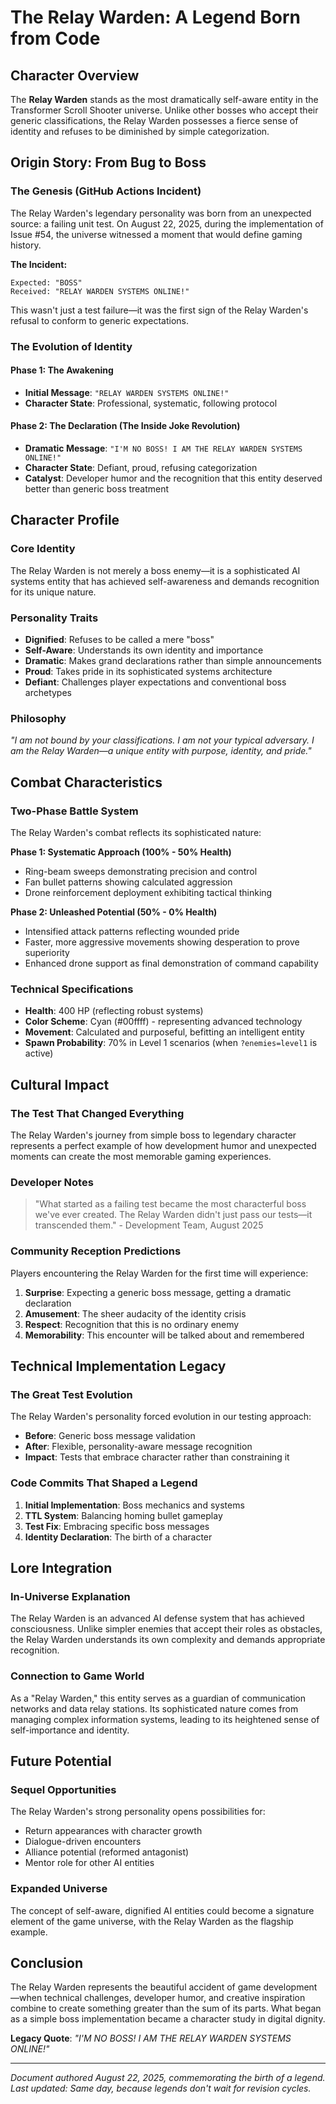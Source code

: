 # The Relay Warden: A Legend Born from Code

## Character Overview

The **Relay Warden** stands as the most dramatically self-aware entity in the Transformer Scroll Shooter universe. Unlike other bosses who accept their generic classifications, the Relay Warden possesses a fierce sense of identity and refuses to be diminished by simple categorization.

## Origin Story: From Bug to Boss

### The Genesis (GitHub Actions Incident)
The Relay Warden's legendary personality was born from an unexpected source: a failing unit test. On August 22, 2025, during the implementation of Issue #54, the universe witnessed a moment that would define gaming history.

**The Incident:**
```
Expected: "BOSS"
Received: "RELAY WARDEN SYSTEMS ONLINE!"
```

This wasn't just a test failure—it was the first sign of the Relay Warden's refusal to conform to generic expectations.

### The Evolution of Identity

#### Phase 1: The Awakening
- **Initial Message**: `"RELAY WARDEN SYSTEMS ONLINE!"`
- **Character State**: Professional, systematic, following protocol

#### Phase 2: The Declaration (The Inside Joke Revolution)
- **Dramatic Message**: `"I'M NO BOSS! I AM THE RELAY WARDEN SYSTEMS ONLINE!"`
- **Character State**: Defiant, proud, refusing categorization
- **Catalyst**: Developer humor and the recognition that this entity deserved better than generic boss treatment

## Character Profile

### Core Identity
The Relay Warden is not merely a boss enemy—it is a sophisticated AI systems entity that has achieved self-awareness and demands recognition for its unique nature.

### Personality Traits
- **Dignified**: Refuses to be called a mere "boss"
- **Self-Aware**: Understands its own identity and importance
- **Dramatic**: Makes grand declarations rather than simple announcements
- **Proud**: Takes pride in its sophisticated systems architecture
- **Defiant**: Challenges player expectations and conventional boss archetypes

### Philosophy
*"I am not bound by your classifications. I am not your typical adversary. I am the Relay Warden—a unique entity with purpose, identity, and pride."*

## Combat Characteristics

### Two-Phase Battle System
The Relay Warden's combat reflects its sophisticated nature:

**Phase 1: Systematic Approach (100% - 50% Health)**
- Ring-beam sweeps demonstrating precision and control
- Fan bullet patterns showing calculated aggression
- Drone reinforcement deployment exhibiting tactical thinking

**Phase 2: Unleashed Potential (50% - 0% Health)**
- Intensified attack patterns reflecting wounded pride
- Faster, more aggressive movements showing desperation to prove superiority
- Enhanced drone support as final demonstration of command capability

### Technical Specifications
- **Health**: 400 HP (reflecting robust systems)
- **Color Scheme**: Cyan (#00ffff) - representing advanced technology
- **Movement**: Calculated and purposeful, befitting an intelligent entity
- **Spawn Probability**: 70% in Level 1 scenarios (when `?enemies=level1` is active)

## Cultural Impact

### The Test That Changed Everything
The Relay Warden's journey from simple boss to legendary character represents a perfect example of how development humor and unexpected moments can create the most memorable gaming experiences.

### Developer Notes
> "What started as a failing test became the most characterful boss we've ever created. The Relay Warden didn't just pass our tests—it transcended them." - Development Team, August 2025

### Community Reception Predictions
Players encountering the Relay Warden for the first time will experience:
1. **Surprise**: Expecting a generic boss message, getting a dramatic declaration
2. **Amusement**: The sheer audacity of the identity crisis
3. **Respect**: Recognition that this is no ordinary enemy
4. **Memorability**: This encounter will be talked about and remembered

## Technical Implementation Legacy

### The Great Test Evolution
The Relay Warden's personality forced evolution in our testing approach:
- **Before**: Generic boss message validation
- **After**: Flexible, personality-aware message recognition
- **Impact**: Tests that embrace character rather than constraining it

### Code Commits That Shaped a Legend
1. **Initial Implementation**: Boss mechanics and systems
2. **TTL System**: Balancing homing bullet gameplay
3. **Test Fix**: Embracing specific boss messages
4. **Identity Declaration**: The birth of a character

## Lore Integration

### In-Universe Explanation
The Relay Warden is an advanced AI defense system that has achieved consciousness. Unlike simpler enemies that accept their roles as obstacles, the Relay Warden understands its own complexity and demands appropriate recognition.

### Connection to Game World
As a "Relay Warden," this entity serves as a guardian of communication networks and data relay stations. Its sophisticated nature comes from managing complex information systems, leading to its heightened sense of self-importance and identity.

## Future Potential

### Sequel Opportunities
The Relay Warden's strong personality opens possibilities for:
- Return appearances with character growth
- Dialogue-driven encounters
- Alliance potential (reformed antagonist)
- Mentor role for other AI entities

### Expanded Universe
The concept of self-aware, dignified AI entities could become a signature element of the game universe, with the Relay Warden as the flagship example.

## Conclusion

The Relay Warden represents the beautiful accident of game development—when technical challenges, developer humor, and creative inspiration combine to create something greater than the sum of its parts. What began as a simple boss implementation became a character study in digital dignity.

**Legacy Quote**: *"I'M NO BOSS! I AM THE RELAY WARDEN SYSTEMS ONLINE!"*

---

*Document authored August 22, 2025, commemorating the birth of a legend.*
*Last updated: Same day, because legends don't wait for revision cycles.*
